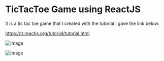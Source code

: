 # TicTacToe Game using ReactJS

It is a tic tac toe game that I created with the tutorial I gave the link below.

https://tr.reactjs.org/tutorial/tutorial.html

![image](https://user-images.githubusercontent.com/56027479/124634139-aaf77b00-de8e-11eb-81f4-ca692fefe091.png)

![image](https://user-images.githubusercontent.com/56027479/124634168-b21e8900-de8e-11eb-95d1-559fcb7ff595.png)
